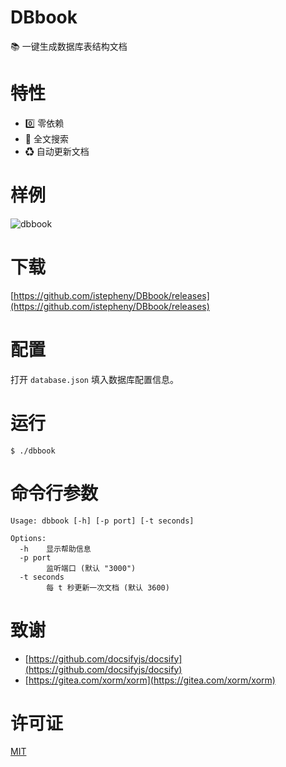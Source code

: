 # DBbook

📚 一键生成数据库表结构文档

# 特性

- 0️⃣ 零依赖
- 🔎 全文搜索
- ♻ 自动更新文档

# 样例
![dbbook](https://user-images.githubusercontent.com/19332324/76678390-6d743c00-6612-11ea-9d04-6e1564de919f.png)

# 下载

[https://github.com/istepheny/DBbook/releases](https://github.com/istepheny/DBbook/releases)

# 配置

打开 `database.json` 填入数据库配置信息。

# 运行
```
$ ./dbbook
```

# 命令行参数
```
Usage: dbbook [-h] [-p port] [-t seconds]

Options:
  -h    显示帮助信息
  -p port
        监听端口 (默认 "3000")
  -t seconds
        每 t 秒更新一次文档 (默认 3600)
```

# 致谢

- [https://github.com/docsifyjs/docsify](https://github.com/docsifyjs/docsify)
- [https://gitea.com/xorm/xorm](https://gitea.com/xorm/xorm)

# 许可证

[MIT](https://github.com/istepheny/DBbook/blob/master/LICENSE)